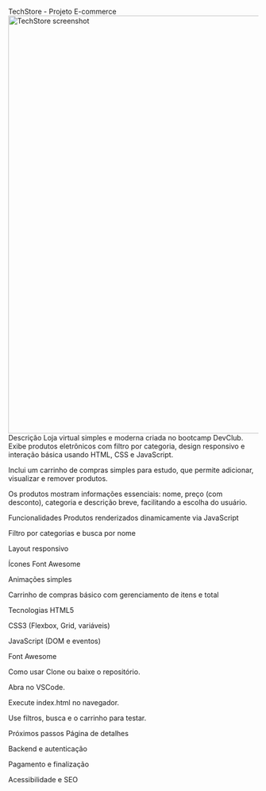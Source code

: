 TechStore - Projeto E-commerce
<img width="1888" height="841" alt="TechStore screenshot" src="https://github.com/user-attachments/assets/05992c2e-77f7-484f-8566-918f61e2cef9" />
Descrição
Loja virtual simples e moderna criada no bootcamp DevClub.
Exibe produtos eletrônicos com filtro por categoria, design responsivo e interação básica usando HTML, CSS e JavaScript.

Inclui um carrinho de compras simples para estudo, que permite adicionar, visualizar e remover produtos.

Os produtos mostram informações essenciais: nome, preço (com desconto), categoria e descrição breve, facilitando a escolha do usuário.

Funcionalidades
Produtos renderizados dinamicamente via JavaScript

Filtro por categorias e busca por nome

Layout responsivo

Ícones Font Awesome

Animações simples

Carrinho de compras básico com gerenciamento de itens e total

Tecnologias
HTML5

CSS3 (Flexbox, Grid, variáveis)

JavaScript (DOM e eventos)

Font Awesome

Como usar
Clone ou baixe o repositório.

Abra no VSCode.

Execute index.html no navegador.

Use filtros, busca e o carrinho para testar.

Próximos passos
Página de detalhes

Backend e autenticação

Pagamento e finalização

Acessibilidade e SEO

